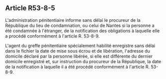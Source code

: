Article R53-8-5
----
L'administration pénitentiaire informe sans délai le procureur de la République
du lieu de condamnation, ou celui de Nantes si la personne a été condamnée à
l'étranger, de la notification des obligations à laquelle elle a procédé
conformément à l'article R. 53-8-9.

L'agent du greffe pénitentiaire spécialement habilité enregistre sans délai dans
le fichier la date de mise sous écrou et de libération, l'adresse du domicile
déclaré par la personne libérée, si elle est différente du dernier domicile
enregistré et, sur instruction du procureur de la République, la date de la
notification à laquelle il a été procédé conformément à l'article R. 53-8-9.
